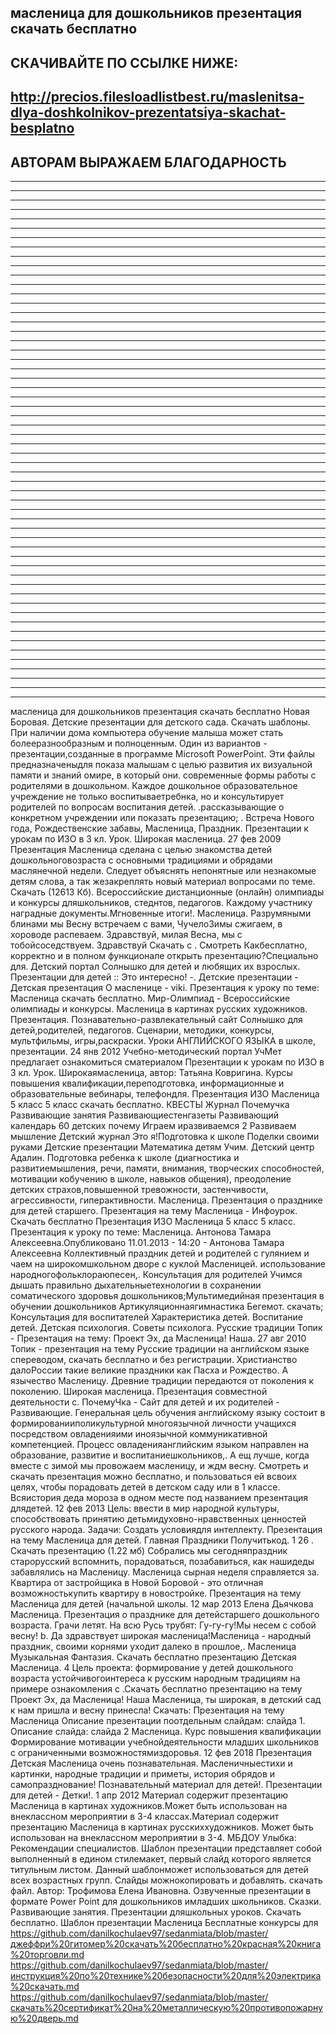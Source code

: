 масленица для дошкольников презентация скачать бесплатно
--------------------------------------------------
СКАЧИВАЙТЕ ПО ССЫЛКЕ НИЖЕ:
--------------------------------------------------
http://precios.filesloadlistbest.ru/maslenitsa-dlya-doshkolnikov-prezentatsiya-skachat-besplatno
--------------------------------------------------
АВТОРАМ ВЫРАЖАЕМ БЛАГОДАРНОСТЬ
--------------------------------------------------
--------------------------------------------------
--------------------------------------------------
--------------------------------------------------
--------------------------------------------------
--------------------------------------------------
--------------------------------------------------
--------------------------------------------------
--------------------------------------------------
--------------------------------------------------
--------------------------------------------------
--------------------------------------------------
--------------------------------------------------
--------------------------------------------------
--------------------------------------------------
--------------------------------------------------
--------------------------------------------------
--------------------------------------------------
--------------------------------------------------
--------------------------------------------------
--------------------------------------------------
--------------------------------------------------
--------------------------------------------------
--------------------------------------------------
--------------------------------------------------
--------------------------------------------------
--------------------------------------------------
--------------------------------------------------
--------------------------------------------------
--------------------------------------------------
--------------------------------------------------
--------------------------------------------------
--------------------------------------------------
--------------------------------------------------
--------------------------------------------------
--------------------------------------------------
--------------------------------------------------
--------------------------------------------------
--------------------------------------------------
--------------------------------------------------
--------------------------------------------------
--------------------------------------------------
--------------------------------------------------
--------------------------------------------------
--------------------------------------------------
--------------------------------------------------
--------------------------------------------------
--------------------------------------------------
--------------------------------------------------
--------------------------------------------------
--------------------------------------------------
--------------------------------------------------
--------------------------------------------------
--------------------------------------------------
--------------------------------------------------
--------------------------------------------------
--------------------------------------------------
масленица для дошкольников презентация скачать бесплатно Новая Боровая. Детские презентации для детского сада. Скачать шаблоны. При наличии дома компьютера обучение малыша может стать болееразнообразным и полноценным. Один из вариантов - презентации,созданные в программе Microsoft PowerPoint. Эти файлы предназначеныдля показа малышам с целью развития их визуальной памяти и знаний омире, в который они. современные формы работы с родителями в дошкольном. Каждое дошкольное образовательное учреждение не только воспитываетребнка, но и консультирует родителей по вопросам воспитания детей. .рассказывающие о конкретном учреждении или показать презентацию; . Встреча Нового года, Рождественские забавы, Масленица, Праздник. Презентации к урокам по ИЗО в 3 кл. Урок. Широкая масленица. 27 фев 2009  Презентация Масленица сделана с целью знакомства детей дошкольноговозраста с основными традициями и обрядами маслянечной недели. Следует объяснять непонятные или незнакомые детям слова, а так жезакреплять новый материал вопросами по теме. Скачать (12613 Кб). Всероссийские дистанционные (онлайн) олимпиады и конкурсы дляшкольников, стеднтов, педагогов. Каждому участнику наградные документы.Мгновенные итоги!. Масленица. Разрумяными блинами мы Весну встречаем с вами, ЧучелоЗимы сжигаем, в хороводе распеваем. Здравствуй, милая Весна, мы с тобойсоседствуем. Здравствуй  Скачать с . Смотреть  Какбесплатно, корректно и в полном функционале открыть презентацию?Специально для. Детский портал Солнышко для детей и любящих их взрослых. Презентации для детей :: Это интересно! -. Детские презентации - Детская презентация О масленице - viki. Презентация к уроку по теме: Масленица  скачать бесплатно. Мир-Олимпиад - Всероссийские олимпиады и конкурсы.
Масленица в картинах русских художников. Презентация. Познавательно-развлекательный сайт Солнышко  для детей,родителей, педагогов. Сценарии, методики, конкурсы, мультфильмы, игры,раскраски. Уроки АНГЛИЙСКОГО ЯЗЫКА в школе, презентации. 24 янв 2012  Учебно-методический портал УчМет предлагает ознакомиться сматериалом Презентации к урокам по ИЗО в 3 кл. Урок. Широкаямасленица, автор: Татьяна Ковригина. Курсы повышения квалификации,переподготовка, информационные и образовательные вебинары, телефондля. Презентация ИЗО Масленица 5 класс 5 класс скачать бесплатно. КВЕСТЫ  Журнал Почемучка  Развивающие занятия  Развивающиестенгазеты  Развивающий календарь 60 детских почему  Играем иразвиваемся 2  Развиваем мышление  Детский журнал Это я!Подготовка к школе  Поделки своими руками  Детские презентации Математика детям  Учим. Детский центр Адалин. Подготовка ребенка к школе (диагностика и развитиемышления, речи, памяти, внимания, творческих способностей, мотивации кобучению в школе, навыков общения), преодоление детских страхов,повышенной тревожности, застенчивости, агрессивности, гиперактивности. Масленица. Презентация о празднике для детей старшего. Презентация на тему Масленица - Инфоурок. Скачать бесплатно Презентация ИЗО Масленица 5 класс 5 класс. Презентация к уроку по теме: Масленица. Антонова Тамара Алексеевна.Опубликовано 11.01.2013 - 14:20 - Антонова Тамара Алексеевна Коллективный праздник детей и родителей с гулянием и чаем на широкомшкольном дворе с куклой Масленицей. использование народногофольклораюпесен,. Консультация для родителей Учимся дышать правильно  дыхательныетехнологии в сохранении соматического здоровья дошкольников;Мультимедийная презентация в обучении дошкольников Артикуляционнаягимнастика Бегемот. скачать; Консультация для воспитателей Характеристика детей. Воспитание детей. Детская психология. Советы психолога. Русские традиции Топик -
Презентация на тему: Проект Эх, да Масленица! Наша. 27 авг 2010  Топик - презентация на тему Русские традиции на английском языке спереводом, скачать бесплатно и без регистрации.  Христианство далоРоссии такие великие праздники как Пасха и Рождество. А язычество Масленицу. Древние традиции передаются от поколения к поколению. Широкая масленица. Презентация совместной деятельности с. ПочемуЧка - Сайт для детей и их родителей - Развивающие. Генеральная цель обучения английскому языку состоит в формированииполикультурной многоязычной личности учащихся посредством овладенияими иноязычной коммуникативной компетенцией. Процесс овладенияанглийским языком направлен на образование, развитие и воспитаниешкольников,. А ещ лучше, когда вместе с зимой мы провожаем масленицу, и ждм весну. Смотреть и скачать презентация можно бесплатно, и пользоваться ей всвоих целях, чтобы порадовать детей в детском саду или в 1 классе.  Всяистория деда мороза в одном месте под названием  презентация длядетей. 12 фев 2013  Цель: ввести в мир народной культуры, способствовать принятию детьмидуховно-нравственных ценностей русского народа. Задачи: Создать условиядля интеллекту. Презентация на тему Масленица для детей. Главная Праздники Получитькод.  1  26 . Скачать презентацию (1.22 мб)  Собрались мы сегодняпраздник старорусский вспомнить, порадоваться, позабавиться, как нашидеды забавлялись на Масленицу. Масленица  cырная неделя справляется за. Квартира от застройщика в Новой Боровой - это отличная возможностькупить квартиру в новостройке. Презентация на тему Масленица для детей (начальной школы. 12 мар 2013  Елена Дьячкова Масленица. Презентация о празднике для детейстаршего дошкольного возраста. Грачи летят. На всю Русь трубят: Гу-гу-гу!Мы несем с собой весну! b. Да здравствует широкая масленица!Масленица - народный праздник, своими корнями уходит далеко в прошлое,. Масленица  Музыкальная Фантазия. Скачать бесплатно презентацию Детская Масленица. 4 Цель проекта: формирование у детей дошкольного возраста устойчивогоинтереса к русским народным традициям на примере ознакомления с .Скачать бесплатно презентацию на тему Проект Эх, да Масленица! Наша Масленица, ты широкая, в детский сад к нам пришла и весну принесла!
Скачать: Презентация на тему Масленица  Описание презентации поотдельным слайдам:  слайда 1. Описание слайда:  слайда 2 Масленица. Курс повышения квалификации Формирование мотивации учебнойдеятельности младших школьников с ограниченными возможностямиздоровья. 12 фев 2018  Презентация Детская Масленица очень познавательная. Масленичныестихи и картинки, народные традиции и приметы, история обрядов и самопразднование! Познавательный материал для детей!. Презентации для детей - Детки!. 1 апр 2012  Материал содержит презентацию Масленица в картинах художников.Может быть использован на внеклассном мероприятии в 3-4 классах.Материал содержит презентацию Масленица в картинах русскиххудожников. Может быть использован на внеклассном мероприятии в 3-4. МБДОУ Улыбка: Рекомендации специалистов. Шаблон презентации представляет собой выполненный в едином стилемакет, первый слайд которого является титульным листом. Данный шаблонможет использоваться для детей всех возрастных групп. Слайды можнокопировать и добавлять. скачать файл. Автор: Трофимова Елена Ивановна. Озвученные презентации в формате Power Point для дошкольников имладших школьников. Сказки. Развивающие занятия. Презентации дляшкольных уроков. Скачать бесплатно. Шаблон презентации Масленица Бесплатные конкурсы для
https://github.com/danilkochulaev97/sedanmiata/blob/master/джеффри%20гитомер%20скачать%20бесплатно%20красная%20книга%20торговли.md
https://github.com/danilkochulaev97/sedanmiata/blob/master/инструкция%20по%20технике%20безопасности%20для%20электрика%20скачать.md
https://github.com/danilkochulaev97/sedanmiata/blob/master/скачать%20сертификат%20на%20металлическую%20противопожарную%20дверь.md